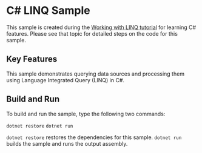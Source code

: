 C# LINQ Sample
================

This sample is created during the [Working with LINQ tutorial](https://docs.microsoft.com/dotnet/articles/csharp/tutorials/working-with-linq)
for learning C# features. Please see that topic for detailed steps on the code
for this sample.

Key Features
------------

This sample demonstrates querying data sources and processing them using
Language Integrated Query (LINQ) in C#.

Build and Run
-------------

To build and run the sample, type the following two commands:

`dotnet restore`
`dotnet run`

`dotnet restore` restores the dependencies for this sample.
`dotnet run` builds the sample and runs the output assembly.